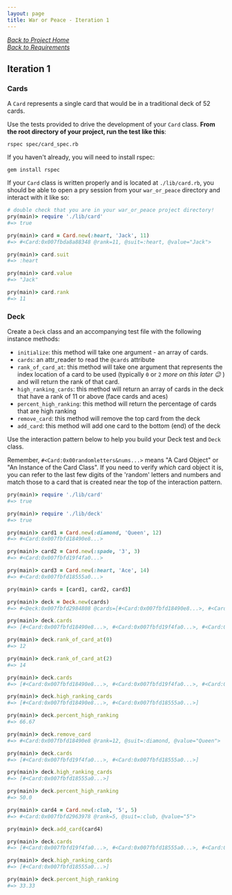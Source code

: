 ```yaml
---
layout: page
title: War or Peace - Iteration 1
---
```


_[Back to Project Home](./index)_  
_[Back to Requirements](./requirements)_

## Iteration 1

### Cards

A `Card` represents a single card that would be in a traditional deck of 52 cards.

Use the tests provided to drive the development of your `Card` class. **From the root directory of your project, run the test like this**:

```
rspec spec/card_spec.rb
```

If you haven't already, you will need to install rspec:

```
gem install rspec
```

If your `Card` class is written properly and is located at `./lib/card.rb`, you should be able to open a pry session from your `war_or_peace` directory and interact with it like so:

```ruby
# double check that you are in your war_or_peace project directory!
pry(main)> require './lib/card'
#=> true

pry(main)> card = Card.new(:heart, 'Jack', 11)
#=> #<Card:0x007fbda8a88348 @rank=11, @suit=:heart, @value="Jack">

pry(main)> card.suit
#=> :heart

pry(main)> card.value
#=> "Jack"

pry(main)> card.rank
#=> 11
```


### Deck

Create a `Deck` class and an accompanying test file with the following instance methods:

* `initialize`: this method will take one argument - an array of cards.
* `cards`: an attr_reader to read the `@cards` attribute
* `rank_of_card_at`: this method will take one argument that represents the index location of a card to be used (typically `0` or `2` *more on this later 😉* ) and will return the rank of that card.
* `high_ranking_cards`: this method will return an array of cards in the deck that have a rank of 11 or above (face cards and aces)
* `percent_high_ranking`: this method will return the percentage of cards that are high ranking
* `remove_card`: this method will remove the top card from the deck
* `add_card`: this method will add one card to the bottom (end) of the deck

Use the interaction pattern below to help you build your Deck test and `Deck` class.

Remember, `#<Card:0x00randomletters&nums...>` means "A Card Object" or "An Instance of the Card Class".  If you need to verify _which_ card object it is, you can refer to the last few digits of the 'random' letters and numbers and match those to a card that is created near the top of the interaction pattern.

```ruby
pry(main)> require './lib/card'
#=> true

pry(main)> require './lib/deck'
#=> true

pry(main)> card1 = Card.new(:diamond, 'Queen', 12)
#=> #<Card:0x007fbfd18490e8...>

pry(main)> card2 = Card.new(:spade, '3', 3)    
#=> #<Card:0x007fbfd19f4fa0...>

pry(main)> card3 = Card.new(:heart, 'Ace', 14)    
#=> #<Card:0x007fbfd18555a0...>

pry(main)> cards = [card1, card2, card3]

pry(main)> deck = Deck.new(cards)
#=> #<Deck:0x007fbfd2984808 @cards=[#<Card:0x007fbfd18490e8...>, #<Card:0x007fbfd19f4fa0...>, #<Card:0x007fbfd18555a0...>]>

pry(main)> deck.cards
#=> [#<Card:0x007fbfd18490e8...>, #<Card:0x007fbfd19f4fa0...>, #<Card:0x007fbfd18555a0...>]

pry(main)> deck.rank_of_card_at(0)
#=> 12

pry(main)> deck.rank_of_card_at(2)
#=> 14

pry(main)> deck.cards
#=> [#<Card:0x007fbfd18490e8...>, #<Card:0x007fbfd19f4fa0...>, #<Card:0x007fbfd18555a0...>]

pry(main)> deck.high_ranking_cards
#=> [#<Card:0x007fbfd18490e8...>, #<Card:0x007fbfd18555a0...>]

pry(main)> deck.percent_high_ranking
#=> 66.67

pry(main)> deck.remove_card
#=> #<Card:0x007fbfd18490e8 @rank=12, @suit=:diamond, @value="Queen">

pry(main)> deck.cards
#=> [#<Card:0x007fbfd19f4fa0...>, #<Card:0x007fbfd18555a0...>]

pry(main)> deck.high_ranking_cards
#=> [#<Card:0x007fbfd18555a0...>]

pry(main)> deck.percent_high_ranking
#=> 50.0

pry(main)> card4 = Card.new(:club, '5', 5)
#=> #<Card:0x007fbfd2963978 @rank=5, @suit=:club, @value="5">

pry(main)> deck.add_card(card4)

pry(main)> deck.cards
#=> [#<Card:0x007fbfd19f4fa0...>, #<Card:0x007fbfd18555a0...>, #<Card:0x007fbfd2963978...>]

pry(main)> deck.high_ranking_cards
#=> [#<Card:0x007fbfd18555a0...>]

pry(main)> deck.percent_high_ranking
#=> 33.33
```